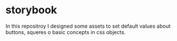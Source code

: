 # storybook
In this repositroy I designed some assets to set default values about buttons, squeres o basic concepts in css objects.
